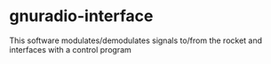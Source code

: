 # gnuradio-interface
This software modulates/demodulates signals to/from the rocket and interfaces with a control program
